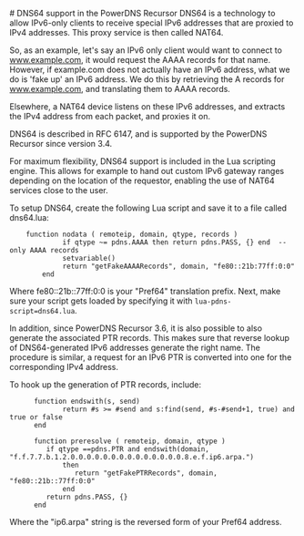 # DNS64 support in the PowerDNS Recursor
DNS64 is a technology to allow IPv6-only clients to receive special IPv6 addresses that are proxied to IPv4 addresses. This proxy service is then called NAT64.

So, as an example, let's say an IPv6 only client would want to connect to www.example.com, it would request the AAAA records for that name. However, if example.com does not actually have an IPv6 address, what we do is 'fake up' an IPv6 address. We do this by retrieving the A records for www.example.com, and translating them to AAAA records.

Elsewhere, a NAT64 device listens on these IPv6 addresses, and extracts the IPv4 address from each packet, and proxies it on.

DNS64 is described in RFC 6147, and is supported by the PowerDNS Recursor since version 3.4.

For maximum flexibility, DNS64 support is included in the Lua scripting engine. This allows for example to hand out custom IPv6 gateway ranges depending on the location of the requestor, enabling the use of NAT64 services close to the user.

To setup DNS64, create the following Lua script and save it to a file called dns64.lua:

```
    function nodata ( remoteip, domain, qtype, records )
             if qtype ~= pdns.AAAA then return pdns.PASS, {} end  --  only AAAA records
             setvariable()
             return "getFakeAAAARecords", domain, "fe80::21b:77ff:0:0"
        end
```

Where fe80::21b::77ff:0:0 is your "Pref64" translation prefix. Next, make sure your script gets loaded by specifying it with `lua-pdns-script=dns64.lua`.

In addition, since PowerDNS Recursor 3.6, it is also possible to also generate the associated PTR records. This makes sure that reverse lookup of DNS64-generated IPv6 addresses generate the right name. The procedure is similar, a request for an IPv6 PTR is converted into one for the corresponding IPv4 address.

To hook up the generation of PTR records, include:

```
      function endswith(s, send)
             return #s >= #send and s:find(send, #s-#send+1, true) and true or false
      end

      function preresolve ( remoteip, domain, qtype )
         if qtype ==pdns.PTR and endswith(domain, "f.f.7.7.b.1.2.0.0.0.0.0.0.0.0.0.0.0.0.0.0.8.e.f.ip6.arpa.")
             then
                return "getFakePTRRecords", domain, "fe80::21b::77ff:0:0"
             end
         return pdns.PASS, {}
      end
```

Where the "ip6.arpa" string is the reversed form of your Pref64 address.
